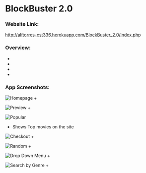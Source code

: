 # BlockBuster 2.0
### Website Link:
http://alftorres-cst336.herokuapp.com/BlockBuster_2.0/index.php

### Overview:
 
+ 
+  
+ 
+

### App Screenshots:

![Homepage](http://i66.tinypic.com/2dt4x83.png)
+

![Preview](http://i65.tinypic.com/5yauxk.png)
+

![Popular](http://i64.tinypic.com/20qjd6e.png)
+ Shows Top movies on the site

![Checkout](http://i64.tinypic.com/vya0wz.png)
+

![Random](http://i68.tinypic.com/2v34nti.png)
+

![Drop Down Menu](http://i65.tinypic.com/axlhjm.png)
+

![Search by Genre](http://i65.tinypic.com/2v9stb5.png)
+

